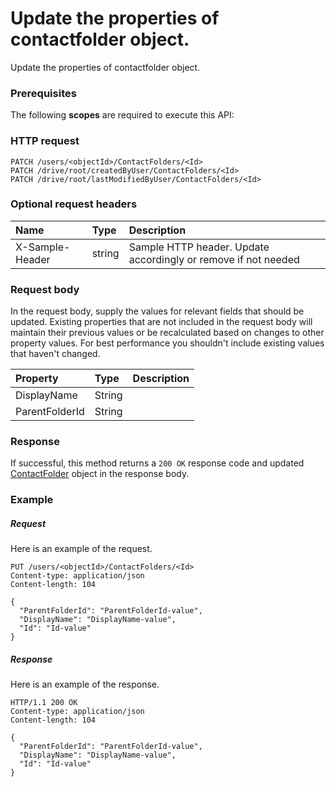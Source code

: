 # Update the properties of contactfolder object.

Update the properties of contactfolder object.
### Prerequisites
The following **scopes** are required to execute this API: 
### HTTP request
<!-- { "blockType": "ignored" } -->
```http
PATCH /users/<objectId>/ContactFolders/<Id>
PATCH /drive/root/createdByUser/ContactFolders/<Id>
PATCH /drive/root/lastModifiedByUser/ContactFolders/<Id>
```
### Optional request headers
| Name       | Type | Description|
|:-----------|:------|:----------|
| X-Sample-Header  | string  | Sample HTTP header. Update accordingly or remove if not needed|

### Request body
In the request body, supply the values for relevant fields that should be updated. Existing properties that are not included in the request body will maintain their previous values or be recalculated based on changes to other property values. For best performance you shouldn't include existing values that haven't changed.

| Property	   | Type	|Description|
|:---------------|:--------|:----------|
|DisplayName|String||
|ParentFolderId|String||

### Response
If successful, this method returns a `200 OK` response code and updated [ContactFolder](../resources/contactfolder.md) object in the response body.
### Example
##### Request
Here is an example of the request.
<!-- {
  "blockType": "request",
  "name": "update_contactfolder"
}-->
```http
PUT /users/<objectId>/ContactFolders/<Id>
Content-type: application/json
Content-length: 104

{
  "ParentFolderId": "ParentFolderId-value",
  "DisplayName": "DisplayName-value",
  "Id": "Id-value"
}
```
##### Response
Here is an example of the response.
<!-- {
  "blockType": "response",
  "truncated": false,
  "@odata.type": "microsoft.graph.contactfolder"
} -->
```http
HTTP/1.1 200 OK
Content-type: application/json
Content-length: 104

{
  "ParentFolderId": "ParentFolderId-value",
  "DisplayName": "DisplayName-value",
  "Id": "Id-value"
}
```

<!-- uuid: 96ccac97-5fd1-4ff8-a4be-b0369edfd06c
2015-10-19 09:02:11 UTC -->
<!-- {
  "type": "#page.annotation",
  "description": "Update the properties of contactfolder object.",
  "keywords": "",
  "section": "documentation",
  "tocPath": ""
}-->
